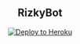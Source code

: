<h2 align="center">RizkyBot</h2>
<p align="center"><a href="https://heroku.com/deploy?template=https://github.com/Rizkyawan028/RizkyBotTelegram/tree/sql-extended"> <img src="https://telegra.ph/file/80d098d41fe74c1eee1cb.jpg" alt="Deploy to Heroku" /></a></p>
